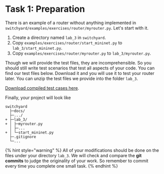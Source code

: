 # Task 1: Preparation

There is an example of a router without anything implemented in `switchyard/examples/exercises/router/myrouter.py`. Let's start with it.

1. Create a directory named `lab_3` in `switchyard`.
2. Copy `examples/exercises/router/start_mininet.py` to `lab_3/start_mininet.py`.
3. Copy `examples/exercises/router/myrouter.py` to `lab_3/myrouter.py`.

Though we will provide the test files, they are incomprehensible. So you should still write test scenarios that test all aspects of your code. You can find our test files below. Download it and you will use it to test your router later. You can unzip the test files we provide into the folder `lab_3`.

[Download compiled test cases here](https://box.nju.edu.cn/d/123a70ac8ff34595b18f/).

Finally, your project will look like

```text
switchyard
  ├─docs/
  ├─.../
+ ├─lab_3/
+ │ ├─myrouter.py
  │ ├─...
+ │ └─start_mininet.py
  ├─.gitignore
  └─...
```

{% hint style="warning" %}
All of your modifications should be done on the files under your directory `lab_3`. We will check and compare the **git commits** to judge the originality of your work. So remember to commit every time you complete one small task.
{% endhint %}


